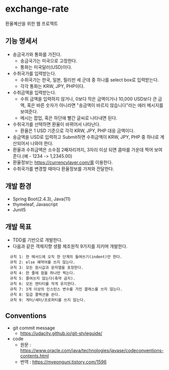 # exchange-rate
환율꼐산을 위한 웹 프로젝트

## 기능 명세서
 - 송금국가와 통화를 가진다.
    - 송금국가는 미국으로 고정한다.
    - 통화는 미국달러(USD)이다.
 - 수취국가를 입력받는다. 
    - 수취국가는 한국, 일본, 필리핀 세 군데 중 하나를 select box로 입력받는다.
    - 각각 통화는 KRW, JPY, PHP이다.
 - 수취금액을 입력받는다.
    - 수취 금액을 입력하지 않거나, 0보다 작은 금액이거나 10,000 USD보다 큰 금액, 혹은 바른 숫자가 아니라면 
    "송금액이 바르지 않습니다"라는 에러 메시지를 보여준다.
    - 메시는 팝업, 혹은 하단에 빨간 글씨로 나타내면 된다. 
 - 수취국가를 선택하면 환율이 바뀌어서 나타난다.
    - 환율은 1 USD 기준으로 각각 KRW, JPY, PHP 대응 금액이다.
 - 송금액을 USD로 입력하고 Submit하면 수취금액이 KRW, JPY, PHP 중 하나로 계산되어서 나와야 한다.
 - 환율과 수취금액은 소수점 2째자리까지, 3자리 이상 되면 콤마를 가운데 찍어 보여준다.(예 - 1234 -> 1,2345.00)
 - 환율정보는 https://currencylayer.com/를 이용한다.
 - 수취국가를 변경할 때마다 환율정보를 가져와 전달한다.

## 개발 환경
 - Spring Boot(2.4.3), Java(11)
 - thymeleaf, Javascript
 - Junit5
 
## 개발 목표
 - TDD를 기반으로 개발한다.
 - 다음과 같은 객체지향 생활 체조원칙 9가지를 지키며 개발한다.
```text
  규칙 1: 한 메서드에 오직 한 단계의 들여쓰기(indent)만 한다.
  규칙 2: else 예약어를 쓰지 않는다.
  규칙 3: 모든 원시값과 문자열을 포장한다.
  규칙 4: 한 줄에 점을 하나만 찍는다.
  규칙 5: 줄여쓰지 않는다(축약 금지).
  규칙 6: 모든 엔티티를 작게 유지한다.
  규칙 7: 3개 이상의 인스턴스 변수를 가진 클래스를 쓰지 않는다.
  규칙 8: 일급 콜렉션을 쓴다.
  규칙 9: 게터/세터/프로퍼티를 쓰지 않는다.
```

## Conventions
 - git commit message
    - https://udacity.github.io/git-styleguide/
 - code  
    - 원문 : https://www.oracle.com/java/technologies/javase/codeconventions-contents.html
    - 번역 : https://myeonguni.tistory.com/1596
